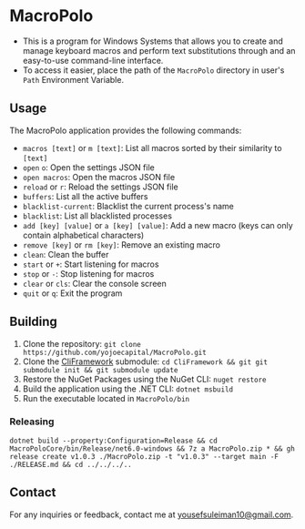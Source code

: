 # MacroPolo

- This is a program for Windows Systems that allows you to create and manage keyboard macros and perform text substitutions through and an easy-to-use command-line interface.
- To access it easier, place the path of the `MacroPolo` directory in user's `Path` Environment Variable.

## Usage

The MacroPolo application provides the following commands:

- `macros [text]` or `m [text]`: List all macros sorted by their similarity to `[text]`
- `open` `o`: Open the settings JSON file
- `open macros`: Open the macros JSON file
- `reload` or `r`: Reload the settings JSON file
- `buffers`: List all the active buffers
- `blacklist-current`: Blacklist the current process's name
- `blacklist`: List all blacklisted processes
- `add [key] [value]` or `a [key] [value]`: Add a new macro (keys can only contain alphabetical characters)
- `remove [key]` or `rm [key]`: Remove an existing macro
- `clean`: Clean the buffer
- `start` or `+`: Start listening for macros
- `stop` or `-`: Stop listening for macros
- `clear` or `cls`: Clear the console screen
- `quit` or `q`: Exit the program

## Building

1. Clone the repository: `git clone https://github.com/yojoecapital/MacroPolo.git`
2. Clone the [CliFramework](https://github.com/yojoecapital/CliFramework) submodule: `cd CliFramework && git git submodule init && git submodule update`
3. Restore the NuGet Packages using the NuGet CLI: `nuget restore`
4. Build the application using the .NET CLI: `dotnet msbuild`
5. Run the executable located in `MacroPolo/bin`

### Releasing

```
dotnet build --property:Configuration=Release && cd MacroPoloCore/bin/Release/net6.0-windows && 7z a MacroPolo.zip * && gh release create v1.0.3 ./MacroPolo.zip -t "v1.0.3" --target main -F ./RELEASE.md && cd ../../../..
```

## Contact

For any inquiries or feedback, contact me at [yousefsuleiman10@gmail.com](mailto:yousefsuleiman10@gmail.com).